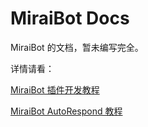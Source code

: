 # MiraiBot Docs
MiraiBot 的文档，暂未编写完全。

详情请看：

[MiraiBot 插件开发教程](plugin/README.md)

[MiraiBot AutoRespond 教程](autorespond/README.md)
